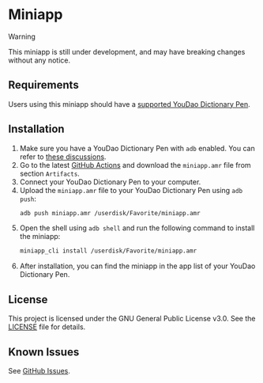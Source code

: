 <!--
 Copyright (C) 2025 Langning Chen
 
 This file is part of miniapp.
 
 miniapp is free software: you can redistribute it and/or modify
 it under the terms of the GNU General Public License as published by
 the Free Software Foundation, either version 3 of the License, or
 (at your option) any later version.
 
 miniapp is distributed in the hope that it will be useful,
 but WITHOUT ANY WARRANTY; without even the implied warranty of
 MERCHANTABILITY or FITNESS FOR A PARTICULAR PURPOSE.  See the
 GNU General Public License for more details.
 
 You should have received a copy of the GNU General Public License
 along with miniapp.  If not, see <https://www.gnu.org/licenses/>.
-->

# Miniapp

> [!WARNING]  
> This miniapp is still under development, and may have breaking changes without any notice.

## Requirements

Users using this miniapp should have a [supported YouDao Dictionary Pen](https://smart.youdao.com/dictPen).

## Installation

1. Make sure you have a YouDao Dictionary Pen with `adb` enabled. You can refer to [these discussions](https://github.com/orgs/PenUniverse/discussions/).
2. Go to the latest [GitHub Actions](https://github.com/langningchen/miniapp/actions/workflows/build.yml) and download the `miniapp.amr` file from section `Artifacts`.
3. Connect your YouDao Dictionary Pen to your computer.
4. Upload the `miniapp.amr` file to your YouDao Dictionary Pen using `adb push`:
   ```bash
   adb push miniapp.amr /userdisk/Favorite/miniapp.amr
   ```
5. Open the shell using `adb shell` and run the following command to install the miniapp:
   ```bash
   miniapp_cli install /userdisk/Favorite/miniapp.amr
   ```
6. After installation, you can find the miniapp in the app list of your YouDao Dictionary Pen.

## License

This project is licensed under the GNU General Public License v3.0. See the [LICENSE](LICENSE) file for details.

## Known Issues

See [GitHub Issues](https://github.com/langningchen/miniapp/issues).
